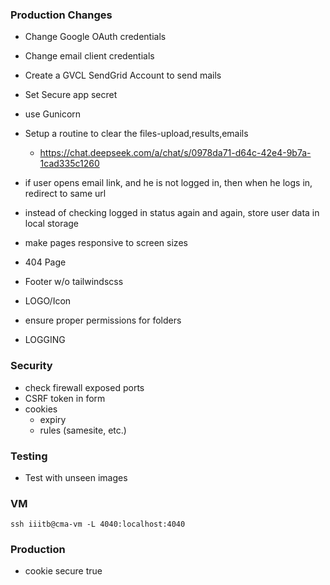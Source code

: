 ### Production Changes

- Change Google OAuth credentials
- Change email client credentials
- Create a GVCL SendGrid Account to send mails
- Set Secure app secret
- use Gunicorn
- Setup a routine to clear the files-upload,results,emails
  - https://chat.deepseek.com/a/chat/s/0978da71-d64c-42e4-9b7a-1cad335c1260

- if user opens email link, and he is not logged in, then when he logs in, redirect to same url
- instead of checking logged in status again and again, store user data in local storage


- make pages responsive to screen sizes
- 404 Page
- Footer w/o tailwindscss
- LOGO/Icon

- ensure proper permissions for folders
- LOGGING

### Security
- check firewall exposed ports
- CSRF token in form
- cookies
  - expiry
  - rules (samesite, etc.)

### Testing
- Test with unseen images

### VM

`ssh iiitb@cma-vm -L 4040:localhost:4040`

### Production
- cookie secure true